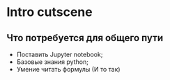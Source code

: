 # Intro cutscene

## Что потребуется для общего пути
- Поставить Jupyter notebook;
- Базовые знания python;
- Умение читать формулы (И то так)
